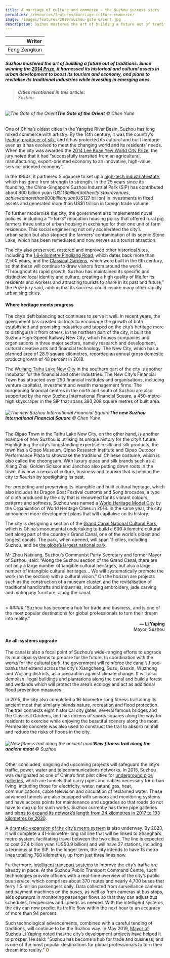```yaml
---
title: A marriage of culture and commerce — the Suzhou success story
permalink: /resources/features/marriage-culture-commerce/
image: /images/features/2019/suzhou-gate-orient.jpg
description: Suzhou mastered the art of building a future out of traditions. Since winning the 2014 Prize, it harnessed its historical and cultural assets in urban development to boost its tourism and economy, and plans to revitalise its traditional industries while investing in emerging ones.
---
```


| Writer |
|---:|
| Feng Zengkun |

##### Suzhou mastered the art of building a future out of traditions. Since winning the [2014 Prize](/suzhou/), it harnessed its historical and cultural assets in urban development to boost its tourism and economy, and plans to revitalise its traditional industries while investing in emerging ones.

> ###### **Cities mentioned in this article:** <br> Suzhou

###### ![The Gate of the Orient](/images/features/2019/suzhou-gate-orient.jpg/)**The Gate of the Orient** © Chen Yuhe

One of China’s oldest cities in the Yangtse River Basin, Suzhou has long mixed commerce with artistry. By the 14th century, it was the country’s [leading producer of silk](https://www.lonelyplanet.com/china/suzhou/background/history/a/nar/34613a37-3812-4339-8c16-72811801042b/356023), and it has protected its cultural and built heritage even as it has evolved to meet the changing world and its residents’ needs. When the city was awarded the [2014 Lee Kuan Yew World City Prize](/suzhou/), the jury noted that it had “successfully transited from an agricultural, manufacturing, export-oriented economy to an innovative, high-value, service-oriented economy”. 

In the 1990s, it partnered Singapore to set up a [high-tech industrial estate](http://www.chinadaily.com.cn/cndy/2019-04/12/content_37457505.htm), which has gone from strength to strength. In the 25 years since its founding, the China-Singapore Suzhou Industrial Park (SIP) has contributed about 800 billion yuan (US$113 billion) to the city’s tax revenues, achieved more than 900 billion yuan (US$127 billion) in investments in fixed assets and generated more than US$1 trillion in foreign trade volume. 

To further modernise the city, the government also implemented novel policies, including a “1-for-3” relocation housing policy that offered rural pig farmers three units of urban housing in exchange for their one unit of farm residence. This social engineering not only accelerated the city’s urbanisation but also stopped the farmers’ contamination of its scenic Stone Lake, which has been remediated and now serves as a tourist attraction. 

The city also preserved, restored and improved other historical sites, including the [1.6-kilometre Pingjiang Road](http://www.chinadaily.com.cn/weekend/2015-10/24/content_22272815_4.htm), which dates back more than 2,500 years, and the [Classical Gardens](https://whc.unesco.org/en/list/813/), which were built in the 6th century, so that these will continue to draw visitors from around the world. “Throughout its rapid growth, Suzhou has maintained its specific and distinctive local identity and culture, creating a high quality of life for its residents and workers and attracting tourists to share in its past and future,” the Prize jury said, adding that its success could inspire many other rapidly urbanising cities.

#### **Where heritage meets progress**

The city’s deft balancing act continues to serve it well. In recent years, the government has created districts to encourage the growth of both established and promising industries and tapped on the city’s heritage more to distinguish it from others. In the northern part of the city, it built the Suzhou High-Speed Railway New City, which houses companies and organisations in three major sectors, namely research and development, cultural creative arts and financial technology. The New City, which has a planned area of 28.9 square kilometres, recorded an annual gross domestic product growth of 48 percent in 2018.

The [Wujiang Taihu Lake New City](https://www.shine.cn/news/nation/1811074723/) in the southern part of the city is another incubator for the financial and other industries. The New City’s Financial Town has attracted over 250 financial institutes and organisations, including venture capitalist, investment and wealth management firms. The burgeoning financial centres in the north and south of Suzhou are also supported by the new Suzhou International Financial Square, a 450-metre-high skyscraper in the SIP that spans 393,208 square metres of built area.

###### ![The new Suzhou International Financial Square](/images/features/2019/suzhou-international-financial-square.jpg/)**The new Suzhou International Financial Square** © Chen Yuhe

The Qipao Town in the Taihu Lake New City, on the other hand, is another example of how Suzhou is utilising its unique history for the city’s future. Highlighting the city’s longstanding expertise in silk and silk products, the town has a Qipao Museum, Qipao Research Institute and Qipao Outdoor Performance Plaza to showcase the traditional Chinese costume, which is also called the cheongsam. With luxury qipao and silk brands such as Ji Xiang Zhai, Golden Scissor and Janchoo also putting down roots in the town, it is now a nexus of culture, business and tourism that is helping the city to flourish by spotlighting its past.

For protecting and preserving its intangible and built cultural heritage, which also includes its Dragon Boat Festival customs and Song brocades, a type of cloth produced by the city that is renowned for its vibrant colours, patterns and softness, Suzhou was named a [World Heritage Model City](http://en.isuzhou.me/columns_detail.asp?id=4692#.XWAOL1B7kb0) by the Organisation of World Heritage Cities in 2018. In the same year, the city announced more development plans that will capitalise on its history.

The city is designing a section of the [Grand Canal National Cultural Park](https://www.shine.cn/feature/lifestyle/1811165274/), which is China’s monumental undertaking to build a 690-kilometre cultural belt along part of the country’s Grand Canal, one of the world’s oldest and longest canals. The park, when opened, will span 11 cities, including Suzhou, and be [the globe’s largest national park](http://www.chinadaily.com.cn/a/201810/19/WS5bc935bea310eff3032834ec.html). 

Mr Zhou Naixiang, Suzhou’s Communist Party Secretary and former Mayor of Suzhou, said: “Along the Suzhou section of the Grand Canal, there are not only a large number of tangible cultural heritages, but also a large number of intangible cultural heritages… We will systematically promote the work (on the section) with a cultural vision.” On the horizon are projects such as the construction of a museum cluster, and the revitalisation of traditional handicrafts and industries, including embroidery, jade carving and mahogany furniture, along the canal.

<br>
> ##### “Suzhou has become a hub for trade and business, and is one of the most popular destinations for global professionals to turn their dream into reality.”

<div align="right"><b>— Li Yaping</b> <br> Mayor, Suzhou</div>

#### **An all-systems upgrade**

The canal is also a focal point of Suzhou’s wide-ranging efforts to upgrade its municipal systems to prepare for the future. In coordination with the works for the cultural park, the government will reinforce the canal’s flood-banks that extend across the city’s Xiangcheng, Gusu, Gaoxin, Wuzhong and Wujiang districts, as a precaution against climate change. It will also demolish illegal buildings and plantations along the canal and build a forest and wetlands which will protect the area’s ecology and act as additional flood prevention measures. 

In 2015, the city also completed a 16-kilometre-long fitness trail along its ancient moat that similarly blends nature, recreation and flood protection. The trail connects eight historical city gates, several famous bridges and the Classical Gardens, and has dozens of sports squares along the way for residents to exercise while enjoying the beautiful scenery along the moat. Permeable concrete was also used to construct the trail to absorb rainfall and reduce the risks of floods in the city.  

###### ![New fitness trail along the ancient moat](/images/features/2019/suzhou-fitness-track.jpg/)**New fitness trail along the ancient moat** © Suzhou

Other concluded, ongoing and upcoming projects will safeguard the city’s traffic, power, water and telecommunications networks. In 2015, Suzhou was designated as one of China’s first pilot cities for [underground pipe galleries](https://www.marketwatch.com/press-release/smart-city-suzhou---eastern-chinese-metropolis-uses-ai-and-others-to-forge-ahead-2019-05-16-91972841), which are tunnels that carry pipes and cables necessary for urban living, including those for electricity, water, natural gas, heat, communications, cable television and circulation of reclaimed water. These advanced tunnels are also equipped with sensors and monitoring systems and have access points for maintenance and upgrades so that roads do not have to dug up for such works. Suzhou currently has three pipe galleries and [plans to expand its network’s length from 34 kilometres in 2017 to 193 kilometres by 2030](http://www.sipac.gov.cn/english/dthg/2018y/201801/t20180114_675117.htm).

A [dramatic expansion of the city’s metro system](https://www.shine.cn/news/nation/1809071746/) is also underway. By 2023, it will complete a 41-kilometre-long rail line that will be linked to Shanghai’s metro system, facilitating travel between the two cities. The line is expected to cost 27.4 billion yuan (US$3.9 billion) and will have 27 stations, including a terminus at the SIP. In the longer term, the city intends to have 15 metro lines totalling 768 kilometres, up from just three lines now.

Furthermore, [intelligent transport systems](https://www.worldbank.org/en/news/feature/2018/11/16/reducing-traffic-congestion-and-emission-in-chinese-cities) to improve the city’s traffic are already in place. At the Suzhou Public Transport Command Centre, such technologies provide officers with a real-time overview of the city’s public bus service, which comprises about 370 routes and nearly 4,700 buses that ferry 1.5 million passengers daily. Data collected from surveillance cameras and payment machines on the buses, as well as from cameras at bus stops, aids operators in monitoring passenger flows so that they can adjust bus schedules, frequencies and speeds as needed. With the intelligent systems, the city can now predict its traffic flow within the next hour to an accuracy of more than 94 percent. 

Such technological advancements, combined with a careful tending of traditions, will continue to be the Suzhou way. In May 2019, [Mayor of Suzhou Li Yaping noted](http://www.chinadaily.com.cn/cndy/2019-05/20/content_37471064.htm) that the city’s development projects have helped it to prosper. He said: “Suzhou has become a hub for trade and business, and is one of the most popular destinations for global professionals to turn their dream into reality.” **<font color="#967942">O</font>**
